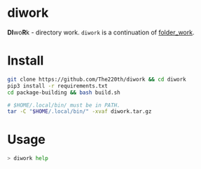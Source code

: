 # diwork

**DI**wo**R**k - directory work. `diwork` is a continuation of [folder_work](https://github.com/The220th/folder_work).

# Install

``` bash
git clone https://github.com/The220th/diwork && cd diwork
pip3 install -r requirements.txt
cd package-building && bash build.sh

# $HOME/.local/bin/ must be in PATH.
tar -C "$HOME/.local/bin/" -xvaf diwork.tar.gz
```

# Usage

``` bash
> diwork help
```
